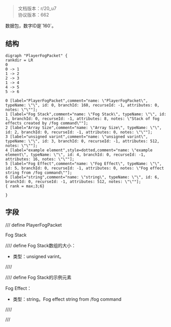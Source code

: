 # <!-- md:samp PlayerFogPacket -->

> 文档版本：r/20_u7<br/>协议版本：662

<!-- md:samp PlayerFogPacket -->数据包，数字ID是`160`。

## 结构

```viz
digraph "PlayerFogPacket" {
rankdir = LR
0
0 -> 1
1 -> 2
2 -> 3
1 -> 4
4 -> 5
5 -> 6

0 [label="PlayerFogPacket",comment="name: \"PlayerFogPacket\", typeName: \"\", id: 0, branchId: 160, recurseId: -1, attributes: 0, notes: \"\""];
1 [label="Fog Stack",comment="name: \"Fog Stack\", typeName: \"\", id: 1, branchId: 0, recurseId: -1, attributes: 8, notes: \"Stack of fog effects created by /fog command\""];
2 [label="Array Size",comment="name: \"Array Size\", typeName: \"\", id: 2, branchId: 0, recurseId: -1, attributes: 0, notes: \"\""];
3 [label="unsigned varint",comment="name: \"unsigned varint\", typeName: \"\", id: 3, branchId: 0, recurseId: -1, attributes: 512, notes: \"\""];
4 [label="example element",style=dotted,comment="name: \"example element\", typeName: \"\", id: 4, branchId: 0, recurseId: -1, attributes: 16, notes: \"\""];
5 [label="Fog Effect",comment="name: \"Fog Effect\", typeName: \"\", id: 5, branchId: 0, recurseId: -1, attributes: 0, notes: \"Fog effect string from /fog command\""];
6 [label="string",comment="name: \"string\", typeName: \"\", id: 6, branchId: 0, recurseId: -1, attributes: 512, notes: \"\""];
{ rank = max;3;6}

}

```

## 字段

/// define
PlayerFogPacket

Fog Stack

//// define
Fog Stack数组的大小：<!-- md:samp unsigned varint -->

- 类型：unsigned varint。


////


//// define
Fog Stack的示例元素

Fog Effect：<!-- md:samp string -->

- 类型：string。Fog effect string from /fog command


////



///
